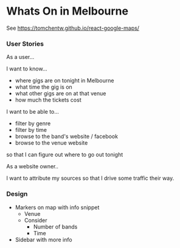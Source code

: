 # Whats On in Melbourne

See https://tomchentw.github.io/react-google-maps/

### User Stories

As a user...

I want to know...

* where gigs are on tonight in Melbourne
* what time the gig is on
* what other gigs are on at that venue
* how much the tickets cost

I want to be able to...

* filter by genre
* filter by time
* browse to the band's website / facebook
* browse to the venue website

so that I can figure out where to go out tonight



As a website owner..

I want to attribute my sources
so that I drive some traffic their way.


### Design

* Markers on map with info snippet
  * Venue
  * Consider
    * Number of bands
    * Time
* Sidebar with more info
